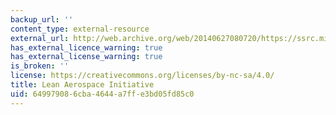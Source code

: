 ```yaml
---
backup_url: ''
content_type: external-resource
external_url: http://web.archive.org/web/20140627080720/https://ssrc.mit.edu/programs/lean-advancement-initiative-lai
has_external_licence_warning: true
has_external_license_warning: true
is_broken: ''
license: https://creativecommons.org/licenses/by-nc-sa/4.0/
title: Lean Aerospace Initiative
uid: 64997908-6cba-4644-a7ff-e3bd05fd85c0
---
```

